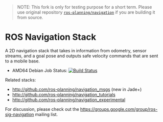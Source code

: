 > NOTE: This fork is only for testing purpose for a short term. Please use original repository [`ros-planning/navigation`](http://github.com/ros-planning/navigation) if you are building it from source.

ROS Navigation Stack
====================

A 2D navigation stack that takes in information from odometry, sensor
streams, and a goal pose and outputs safe velocity commands that are sent
to a mobile base.

 * AMD64 Debian Job Status: [![Build Status](http://build.ros.org/buildStatus/icon?job=Kbin_uX64__navigation__ubuntu_xenial_amd64__binary)](http://build.ros.org/view/Kbin_uX64/job/Kbin_uX64__navigation__ubuntu_xenial_amd64__binary/)

Related stacks:

 * http://github.com/ros-planning/navigation_msgs (new in Jade+)
 * http://github.com/ros-planning/navigation_tutorials
 * http://github.com/ros-planning/navigation_experimental

For discussion, please check out the
https://groups.google.com/group/ros-sig-navigation mailing list.
